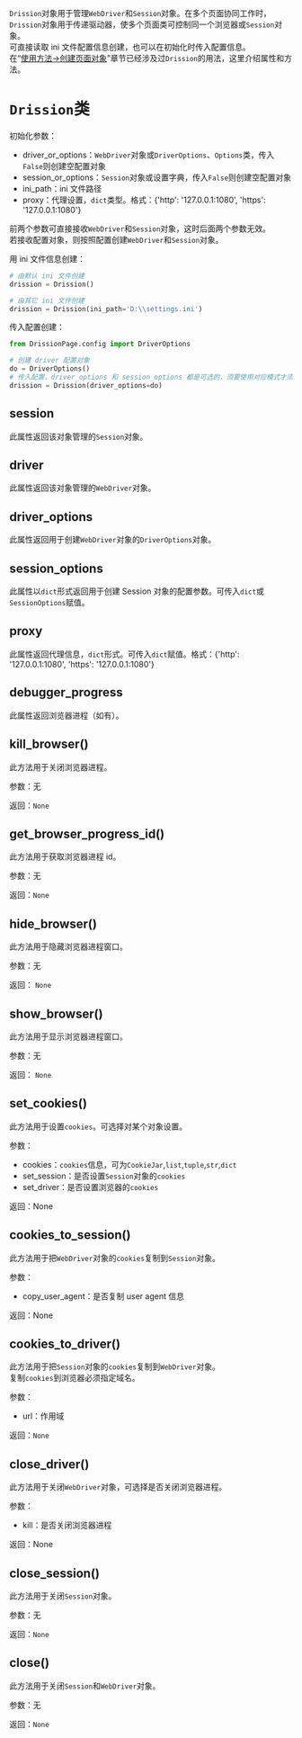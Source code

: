 `Drission`对象用于管理`WebDriver`和`Session`对象。在多个页面协同工作时，`Drission`对象用于传递驱动器，使多个页面类可控制同一个浏览器或`Session`对象。  
可直接读取 ini 文件配置信息创建，也可以在初始化时传入配置信息。  
在“[使用方法->创建页面对象](创建页面对象.md)”章节已经涉及过`Drission`的用法，这里介绍属性和方法。

# `Drission`类

初始化参数：

- driver_or_options：`WebDriver`对象或`DriverOptions`、`Options`类，传入`False`则创建空配置对象
- session_or_options：`Session`对象或设置字典，传入`False`则创建空配置对象
- ini_path：ini 文件路径
- proxy：代理设置，`dict`类型。格式：{'http': '127.0.0.1:1080', 'https': '127.0.0.1:1080'}

前两个参数可直接接收`WebDriver`和`Session`对象，这时后面两个参数无效。  
若接收配置对象，则按照配置创建`WebDriver`和`Session`对象。

用 ini 文件信息创建：

```python
# 由默认 ini 文件创建
drission = Drission()  

# 由其它 ini 文件创建
drission = Drission(ini_path='D:\\settings.ini')  
```

传入配置创建：

```python
from DrissionPage.config import DriverOptions

# 创建 driver 配置对象
do = DriverOptions()  
# 传入配置，driver_options 和 session_options 都是可选的，须要使用对应模式才须要传入
drission = Drission(driver_options=do)  
```

## session

此属性返回该对象管理的`Session`对象。

## driver

此属性返回该对象管理的`WebDriver`对象。

## driver_options

此属性返回用于创建`WebDriver`对象的`DriverOptions`对象。

## session_options

此属性以`dict`形式返回用于创建 Session 对象的配置参数。可传入`dict`或`SessionOptions`赋值。

## proxy

此属性返回代理信息，`dict`形式。可传入`dict`赋值。格式：{'http': '127.0.0.1:1080', 'https': '127.0.0.1:1080'}

## debugger_progress

此属性返回浏览器进程（如有）。

## kill_browser()

此方法用于关闭浏览器进程。

参数：无

返回：`None`

## get_browser_progress_id()

此方法用于获取浏览器进程 id。

参数：无

返回：`None`

## hide_browser()

此方法用于隐藏浏览器进程窗口。

参数：无

返回： `None`

## show_browser()

此方法用于显示浏览器进程窗口。

参数：无

返回： `None`

## set_cookies()

此方法用于设置`cookies`。可选择对某个对象设置。

参数：

- cookies：`cookies`信息，可为`CookieJar`,`list`,`tuple`,`str`,`dict`
- set_session：是否设置`Session`对象的`cookies`
- set_driver：是否设置浏览器的`cookies`

返回：None

## cookies_to_session()

此方法用于把`WebDriver`对象的`cookies`复制到`Session`对象。

参数：

- copy_user_agent：是否复制 user agent 信息

返回：None

## cookies_to_driver()

此方法用于把`Session`对象的`cookies`复制到`WebDriver`对象。  
复制`cookies`到浏览器必须指定域名。

参数：

- url：作用域

返回：`None`

## close_driver()

此方法用于关闭`WebDriver`对象，可选择是否关闭浏览器进程。

参数：

- kill：是否关闭浏览器进程

返回：None

## close_session()

此方法用于关闭`Session`对象。

参数：无

返回：`None`

## close()

此方法用于关闭`Session`和`WebDriver`对象。

参数：无

返回：`None`